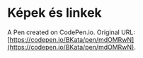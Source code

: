 # Képek és linkek

A Pen created on CodePen.io. Original URL: [https://codepen.io/BKata/pen/mdOMRwN](https://codepen.io/BKata/pen/mdOMRwN).


